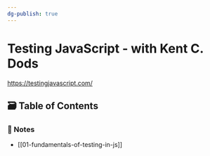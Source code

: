 ```yaml
---
dg-publish: true
---
```

# Testing JavaScript - with Kent C. Dods

<https://testingjavascript.com/>

## 🗃️ Table of Contents

### 📝 Notes

- [[01-fundamentals-of-testing-in-js]]
